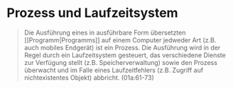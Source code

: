 # Prozess und Laufzeitsystem
>Die Ausführung eines in ausführbare Form übersetzten [[Programm|Programms]] auf einem Computer jedweder Art (z.B. auch mobiles Endgerät) ist ein Prozess. Die Ausführung wird in der Regel durch ein Laufzeitsystem gesteuert, das verschiedene Dienste zur Verfügung stellt (z.B. Speicherverwaltung) sowie den Prozess überwacht und im Falle eines Laufzeitfehlers (z.B. Zugriff auf nichtexistentes Objekt) abbricht. (01a:61-73)